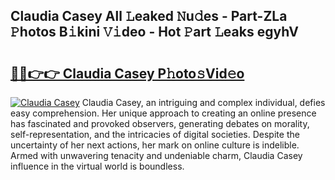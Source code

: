 ## Claudia Casey All 𝙻eaked 𝙽u𝚍es - Part-ZLa 𝙿hotos B𝚒kini 𝚅𝚒deo - Hot 𝙿art 𝙻eaks egyhV

# <h2><a href="http://ld2gwa.urlbe.top/?page=Claudia+Casey">🔗🔗👉👉 Claudia Casey P𝚑oto𝚜Vid𝚎o</a></h2>

[![Claudia Casey](https://i.imgur.com/eBuTRDB.gif)](http://ld2gwa.urlbe.top/?page=Claudia+Casey)
Claudia Casey, an intriguing and complex individual, defies easy comprehension. Her unique approach to creating an online presence has fascinated and provoked observers, generating debates on morality, self-representation, and the intricacies of digital societies. Despite the uncertainty of her next actions, her mark on online culture is indelible. Armed with unwavering tenacity and undeniable charm, Claudia Casey influence in the virtual world is boundless.
